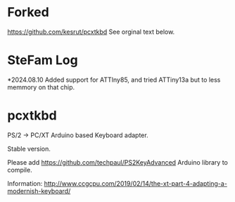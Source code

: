 # Forked
https://github.com/kesrut/pcxtkbd 
See orginal text below.

# SteFam Log
*2024.08.10 Added support for ATTIny85, and tried ATTiny13a but to less memmory on that chip. 


# pcxtkbd
PS/2 -> PC/XT Arduino based Keyboard adapter.


Stable version.


Please add https://github.com/techpaul/PS2KeyAdvanced Arduino library to compile.

Information: http://www.ccgcpu.com/2019/02/14/the-xt-part-4-adapting-a-modernish-keyboard/
